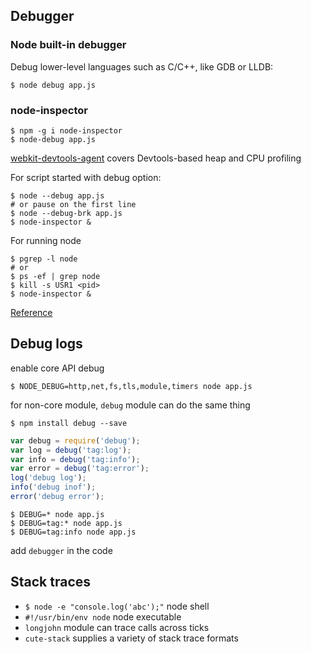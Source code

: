 ## Debugger

### Node built-in debugger
Debug lower-level languages such as C/C++, like GDB or LLDB:
```shell
$ node debug app.js
```

### node-inspector
```shell
$ npm -g i node-inspector
$ node-debug app.js
```

[webkit-devtools-agent](https://www.npmjs.com/package/webkit-devtools-agent) covers Devtools-based heap and CPU profiling

For script started with debug option:
```shell
$ node --debug app.js
# or pause on the first line
$ node --debug-brk app.js
$ node-inspector &
```
For running node
```
$ pgrep -l node 
# or
$ ps -ef | grep node
$ kill -s USR1 <pid>
$ node-inspector &
```
[Reference](http://blog.nodeknockout.com/post/34843655876/debugging-with-node-inspector)

## Debug logs
enable core API debug
```shell
$ NODE_DEBUG=http,net,fs,tls,module,timers node app.js
```
for non-core module, `debug` module can do the same thing
```shell
$ npm install debug --save
```
```javascript
var debug = require('debug');
var log = debug('tag:log');
var info = debug('tag:info');
var error = debug('tag:error');
log('debug log');
info('debug inof');
error('debug error');
```
```shell
$ DEBUG=* node app.js
$ DEBUG=tag:* node app.js
$ DEBUG=tag:info node app.js
```

add `debugger` in the code

## Stack traces
- `$ node -e "console.log('abc');"` node shell
- `#!/usr/bin/env node` node executable
- `longjohn` module can trace calls across ticks
- `cute-stack` supplies a variety of stack trace formats
